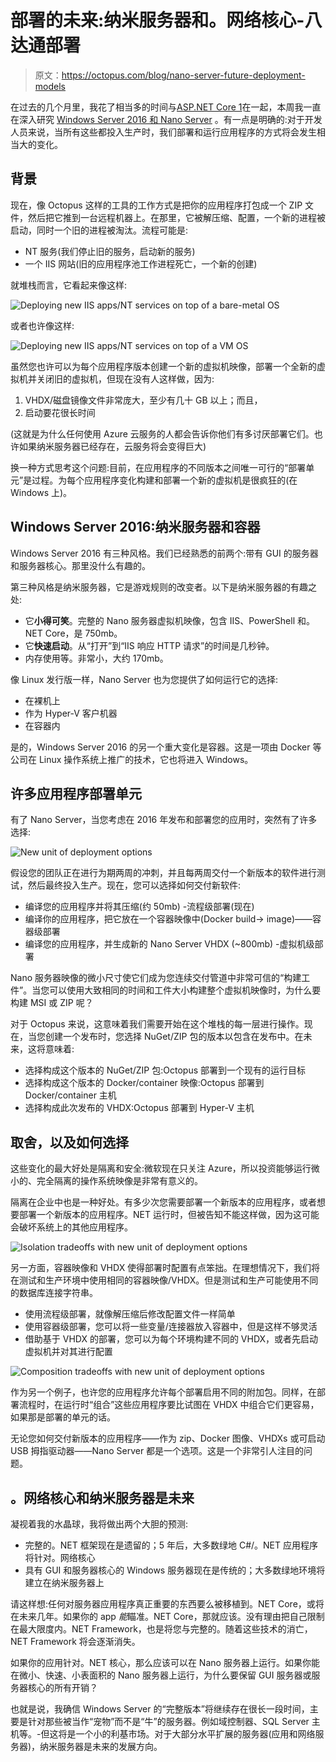 # 部署的未来:纳米服务器和。网络核心-八达通部署

> 原文：<https://octopus.com/blog/nano-server-future-deployment-models>

在过去的几个月里，我花了相当多的时间与[ASP.NET Core 1](https://octopus.com/blog/aspnet-core-build-and-deploy)在一起，本周我一直在深入研究 [Windows Server 2016 和 Nano Server](https://blogs.technet.microsoft.com/windowsserver/2015/04/08/microsoft-announces-nano-server-for-modern-apps-and-cloud/) 。有一点是明确的:对于开发人员来说，当所有这些都投入生产时，我们部署和运行应用程序的方式将会发生相当大的变化。

## 背景

现在，像 Octopus 这样的工具的工作方式是把你的应用程序打包成一个 ZIP 文件，然后把它推到一台远程机器上。在那里，它被解压缩、配置，一个新的进程被启动，同时一个旧的进程被淘汰。流程可能是:

*   NT 服务(我们停止旧的服务，启动新的服务)
*   一个 IIS 网站(旧的应用程序池工作进程死亡，一个新的创建)

就堆栈而言，它看起来像这样:

![Deploying new IIS apps/NT services on top of a bare-metal OS](img/c5a3122d65fd64253bd7e35551b17cc2.png)

或者也许像这样:

![Deploying new IIS apps/NT services on top of a VM OS](img/96953a2f2bc4e8e8432b17a31794ec58.png)

虽然您也许可以为每个应用程序版本创建一个新的虚拟机映像，部署一个全新的虚拟机并关闭旧的虚拟机，但现在没有人这样做，因为:

1.  VHDX/磁盘镜像文件非常庞大，至少有几十 GB 以上；而且，
2.  启动要花很长时间

(这就是为什么任何使用 Azure 云服务的人都会告诉你他们有多讨厌部署它们。也许如果纳米服务器已经存在，云服务将会变得巨大)

换一种方式思考这个问题:目前，在应用程序的不同版本之间唯一可行的“部署单元”是过程。为每个应用程序变化构建和部署一个新的虚拟机是很疯狂的(在 Windows 上)。

## Windows Server 2016:纳米服务器和容器

Windows Server 2016 有三种风格。我们已经熟悉的前两个:带有 GUI 的服务器和服务器核心。那里没什么有趣的。

第三种风格是纳米服务器，它是游戏规则的改变者。以下是纳米服务器的有趣之处:

*   它**小得可笑**。完整的 Nano 服务器虚拟机映像，包含 IIS、PowerShell 和。NET Core，是 750mb。
*   它**快速启动**。从“打开”到“IIS 响应 HTTP 请求”的时间是几秒钟。
*   内存使用等。非常小，大约 170mb。

像 Linux 发行版一样，Nano Server 也为您提供了如何运行它的选择:

*   在裸机上
*   作为 Hyper-V 客户机器
*   在容器内

是的，Windows Server 2016 的另一个重大变化是容器。这是一项由 Docker 等公司在 Linux 操作系统上推广的技术，它也将进入 Windows。

## 许多应用程序部署单元

有了 Nano Server，当您考虑在 2016 年发布和部署您的应用时，突然有了许多选择:

![New unit of deployment options](img/d1afe1b9c9404e8b91b8ca3d96970838.png)

假设您的团队正在进行为期两周的冲刺，并且每两周交付一个新版本的软件进行测试，然后最终投入生产。现在，您可以选择如何交付新软件:

*   编译您的应用程序并将其压缩(约 50mb) -流程级部署(现在)
*   编译你的应用程序，把它放在一个容器映像中(Docker build-> image)——容器级部署
*   编译您的应用程序，并生成新的 Nano Server VHDX (~800mb) -虚拟机级部署

Nano 服务器映像的微小尺寸使它们成为您连续交付管道中非常可信的“构建工件”。当您可以使用大致相同的时间和工件大小构建整个虚拟机映像时，为什么要构建 MSI 或 ZIP 呢？

对于 Octopus 来说，这意味着我们需要开始在这个堆栈的每一层进行操作。现在，当您创建一个发布时，您选择 NuGet/ZIP 包的版本以包含在发布中。在未来，这将意味着:

*   选择构成这个版本的 NuGet/ZIP 包:Octopus 部署到一个现有的运行目标
*   选择构成这个版本的 Docker/container 映像:Octopus 部署到 Docker/container 主机
*   选择构成此次发布的 VHDX:Octopus 部署到 Hyper-V 主机

## 取舍，以及如何选择

这些变化的最大好处是隔离和安全:微软现在只关注 Azure，所以投资能够运行微小的、完全隔离的操作系统映像是非常有意义的。

隔离在企业中也是一种好处。有多少次您需要部署一个新版本的应用程序，或者想要部署一个新版本的应用程序。NET 运行时，但被告知不能这样做，因为这可能会破坏系统上的其他应用程序。

![Isolation tradeoffs with new unit of deployment options](img/741e2757215731b01e257d934ae69490.png)

另一方面，容器映像和 VHDX 使得部署时配置有点笨拙。在理想情况下，我们将在测试和生产环境中使用相同的容器映像/VHDX。但是测试和生产可能使用不同的数据库连接字符串。

*   使用流程级部署，就像解压缩后修改配置文件一样简单
*   使用容器级部署，您可以将一些变量/连接器放入容器中，但是这样不够灵活
*   借助基于 VHDX 的部署，您可以为每个环境构建不同的 VHDX，或者先启动虚拟机并对其进行配置

![Composition tradeoffs with new unit of deployment options](img/05677f4d89a1357a2f30ebc910624e62.png)

作为另一个例子，也许您的应用程序允许每个部署启用不同的附加包。同样，在部署流程时，在运行时“组合”这些应用程序要比试图在 VHDX 中组合它们更容易，如果那是部署的单元的话。

无论您如何交付新版本的应用程序——作为 zip、Docker 图像、VHDXs 或可启动 USB 拇指驱动器——Nano Server 都是一个选项。这是一个非常引人注目的问题。

## 。网络核心和纳米服务器是未来

凝视着我的水晶球，我将做出两个大胆的预测:

*   完整的。NET 框架现在是遗留的；5 年后，大多数绿地 C#/。NET 应用程序将针对。网络核心
*   具有 GUI 和服务器核心的 Windows 服务器现在是传统的；大多数绿地环境将建立在纳米服务器上

请这样想:任何对服务器应用程序真正重要的东西要么被移植到。NET Core，或将在未来几年。如果你的 app *能*瞄准。NET Core，那就应该。没有理由把自己限制在最大限度内。NET Framework，也是将您与完整的。随着这些技术的消亡，NET Framework 将会逐渐消失。

如果你的应用针对。NET 核心，那么应该可以在 Nano 服务器上运行。如果你能在微小、快速、小表面积的 Nano 服务器上运行，为什么要保留 GUI 服务器或服务器核心的所有开销？

也就是说，我确信 Windows Server 的“完整版本”将继续存在很长一段时间，主要是针对那些被当作“宠物”而不是“牛”的服务器。例如域控制器、SQL Server 主机等。-但这将是一个小的利基市场。对于大部分水平扩展的服务器(应用和网络服务器)，纳米服务器是未来的发展方向。
